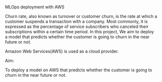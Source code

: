 MLOps deployment with AWS

Churn rate, also known as turnover or customer churn, is the rate at which a customer suspends a transaction with a company. Most commonly, it is expressed as the percentage of service subscribers who canceled their subscriptions within a certain time period. In this project, We aim to deploy a model that predicts whether the customer is going to churn in the near future or not. 

Amazon Web Services(AWS) is used as a cloud provider. 

Aim:

To deploy a model on AWS that predicts whether the customer is going to churn in the near future or not.

